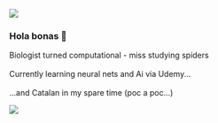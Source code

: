 ![](https://user-images.githubusercontent.com/54809939/89654277-4d466180-d8c0-11ea-84e0-bbdd43ad0acf.jpeg)

### Hola bonas 👋
Biologist turned computational - miss studying spiders \
\
Currently learning neural nets and Ai via Udemy... \
\
...and Catalan in my spare time (poc a poc...) 

![](https://user-images.githubusercontent.com/54809939/89654283-4f102500-d8c0-11ea-981e-34820e55238e.jpeg)

<!--
**kw486/kw486** is a ✨ _special_ ✨ repository because its `README.md` (this file) appears on your GitHub profile.

Here are some ideas to get you started:

- 🔭 I’m currently working on ...
- 🌱 I’m currently learning ...
- 👯 I’m looking to collaborate on ...
- 🤔 I’m looking for help with ...
- 💬 Ask me about ...
- 📫 How to reach me: ...
- 😄 Pronouns: ...
- ⚡ Fun fact: ...
-->
